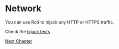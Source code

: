 # Network

You can use Rod to hijack any HTTP or HTTPS traffic.

Check the [hijack tests](https://github.com/go-rod/rod/blob/master/hijack_test.go)

[Next Chapter](/page-resources/README.md)
